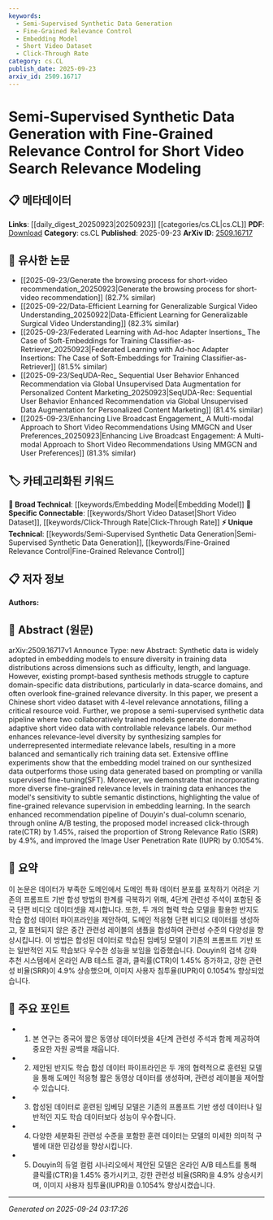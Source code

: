 ```yaml
---
keywords:
  - Semi-Supervised Synthetic Data Generation
  - Fine-Grained Relevance Control
  - Embedding Model
  - Short Video Dataset
  - Click-Through Rate
category: cs.CL
publish_date: 2025-09-23
arxiv_id: 2509.16717
---
```


<!-- KEYWORD_LINKING_METADATA:
{
  "processed_timestamp": "2025-09-24T03:17:26.470478",
  "vocabulary_version": "1.0",
  "selected_keywords": [
    "Semi-Supervised Synthetic Data Generation",
    "Fine-Grained Relevance Control",
    "Embedding Model",
    "Short Video Dataset",
    "Click-Through Rate"
  ],
  "rejected_keywords": [],
  "similarity_scores": {
    "Semi-Supervised Synthetic Data Generation": 0.78,
    "Fine-Grained Relevance Control": 0.77,
    "Embedding Model": 0.8,
    "Short Video Dataset": 0.72,
    "Click-Through Rate": 0.75
  },
  "extraction_method": "AI_prompt_based",
  "budget_applied": true,
  "candidates_json": {
    "candidates": [
      {
        "surface": "semi-supervised synthetic data pipeline",
        "canonical": "Semi-Supervised Synthetic Data Generation",
        "aliases": [
          "synthetic data pipeline",
          "semi-supervised data generation"
        ],
        "category": "unique_technical",
        "rationale": "This concept is central to the paper's methodology and offers a novel approach to data generation in machine learning.",
        "novelty_score": 0.75,
        "connectivity_score": 0.65,
        "specificity_score": 0.8,
        "link_intent_score": 0.78
      },
      {
        "surface": "fine-grained relevance supervision",
        "canonical": "Fine-Grained Relevance Control",
        "aliases": [
          "relevance supervision",
          "fine-grained control"
        ],
        "category": "unique_technical",
        "rationale": "This term highlights a specific technique that enhances model performance by capturing subtle semantic distinctions.",
        "novelty_score": 0.7,
        "connectivity_score": 0.68,
        "specificity_score": 0.82,
        "link_intent_score": 0.77
      },
      {
        "surface": "embedding model",
        "canonical": "Embedding Model",
        "aliases": [
          "embedding models"
        ],
        "category": "broad_technical",
        "rationale": "Embedding models are a fundamental component in machine learning, facilitating connections with various other concepts.",
        "novelty_score": 0.45,
        "connectivity_score": 0.85,
        "specificity_score": 0.6,
        "link_intent_score": 0.8
      },
      {
        "surface": "short video dataset",
        "canonical": "Short Video Dataset",
        "aliases": [
          "video dataset",
          "short video data"
        ],
        "category": "specific_connectable",
        "rationale": "Datasets are crucial for training and evaluating models, and this one is specific to the domain of short videos.",
        "novelty_score": 0.65,
        "connectivity_score": 0.7,
        "specificity_score": 0.75,
        "link_intent_score": 0.72
      },
      {
        "surface": "click-through rate",
        "canonical": "Click-Through Rate",
        "aliases": [
          "CTR"
        ],
        "category": "specific_connectable",
        "rationale": "CTR is a key performance metric in recommendation systems, linking to broader discussions on model effectiveness.",
        "novelty_score": 0.5,
        "connectivity_score": 0.78,
        "specificity_score": 0.65,
        "link_intent_score": 0.75
      }
    ],
    "ban_list_suggestions": [
      "method",
      "experiment",
      "performance"
    ]
  },
  "decisions": [
    {
      "candidate_surface": "semi-supervised synthetic data pipeline",
      "resolved_canonical": "Semi-Supervised Synthetic Data Generation",
      "decision": "linked",
      "scores": {
        "novelty": 0.75,
        "connectivity": 0.65,
        "specificity": 0.8,
        "link_intent": 0.78
      }
    },
    {
      "candidate_surface": "fine-grained relevance supervision",
      "resolved_canonical": "Fine-Grained Relevance Control",
      "decision": "linked",
      "scores": {
        "novelty": 0.7,
        "connectivity": 0.68,
        "specificity": 0.82,
        "link_intent": 0.77
      }
    },
    {
      "candidate_surface": "embedding model",
      "resolved_canonical": "Embedding Model",
      "decision": "linked",
      "scores": {
        "novelty": 0.45,
        "connectivity": 0.85,
        "specificity": 0.6,
        "link_intent": 0.8
      }
    },
    {
      "candidate_surface": "short video dataset",
      "resolved_canonical": "Short Video Dataset",
      "decision": "linked",
      "scores": {
        "novelty": 0.65,
        "connectivity": 0.7,
        "specificity": 0.75,
        "link_intent": 0.72
      }
    },
    {
      "candidate_surface": "click-through rate",
      "resolved_canonical": "Click-Through Rate",
      "decision": "linked",
      "scores": {
        "novelty": 0.5,
        "connectivity": 0.78,
        "specificity": 0.65,
        "link_intent": 0.75
      }
    }
  ]
}
-->

# Semi-Supervised Synthetic Data Generation with Fine-Grained Relevance Control for Short Video Search Relevance Modeling

## 📋 메타데이터

**Links**: [[daily_digest_20250923|20250923]] [[categories/cs.CL|cs.CL]]
**PDF**: [Download](https://arxiv.org/pdf/2509.16717.pdf)
**Category**: cs.CL
**Published**: 2025-09-23
**ArXiv ID**: [2509.16717](https://arxiv.org/abs/2509.16717)

## 🔗 유사한 논문
- [[2025-09-23/Generate the browsing process for short-video recommendation_20250923|Generate the browsing process for short-video recommendation]] (82.7% similar)
- [[2025-09-22/Data-Efficient Learning for Generalizable Surgical Video Understanding_20250922|Data-Efficient Learning for Generalizable Surgical Video Understanding]] (82.3% similar)
- [[2025-09-23/Federated Learning with Ad-hoc Adapter Insertions_ The Case of Soft-Embeddings for Training Classifier-as-Retriever_20250923|Federated Learning with Ad-hoc Adapter Insertions: The Case of Soft-Embeddings for Training Classifier-as-Retriever]] (81.5% similar)
- [[2025-09-23/SeqUDA-Rec_ Sequential User Behavior Enhanced Recommendation via Global Unsupervised Data Augmentation for Personalized Content Marketing_20250923|SeqUDA-Rec: Sequential User Behavior Enhanced Recommendation via Global Unsupervised Data Augmentation for Personalized Content Marketing]] (81.4% similar)
- [[2025-09-23/Enhancing Live Broadcast Engagement_ A Multi-modal Approach to Short Video Recommendations Using MMGCN and User Preferences_20250923|Enhancing Live Broadcast Engagement: A Multi-modal Approach to Short Video Recommendations Using MMGCN and User Preferences]] (81.3% similar)

## 🏷️ 카테고리화된 키워드
**🧠 Broad Technical**: [[keywords/Embedding Model|Embedding Model]]
**🔗 Specific Connectable**: [[keywords/Short Video Dataset|Short Video Dataset]], [[keywords/Click-Through Rate|Click-Through Rate]]
**⚡ Unique Technical**: [[keywords/Semi-Supervised Synthetic Data Generation|Semi-Supervised Synthetic Data Generation]], [[keywords/Fine-Grained Relevance Control|Fine-Grained Relevance Control]]

## 📋 저자 정보

**Authors:** 

## 📄 Abstract (원문)

arXiv:2509.16717v1 Announce Type: new 
Abstract: Synthetic data is widely adopted in embedding models to ensure diversity in training data distributions across dimensions such as difficulty, length, and language. However, existing prompt-based synthesis methods struggle to capture domain-specific data distributions, particularly in data-scarce domains, and often overlook fine-grained relevance diversity. In this paper, we present a Chinese short video dataset with 4-level relevance annotations, filling a critical resource void. Further, we propose a semi-supervised synthetic data pipeline where two collaboratively trained models generate domain-adaptive short video data with controllable relevance labels. Our method enhances relevance-level diversity by synthesizing samples for underrepresented intermediate relevance labels, resulting in a more balanced and semantically rich training data set. Extensive offline experiments show that the embedding model trained on our synthesized data outperforms those using data generated based on prompting or vanilla supervised fine-tuning(SFT). Moreover, we demonstrate that incorporating more diverse fine-grained relevance levels in training data enhances the model's sensitivity to subtle semantic distinctions, highlighting the value of fine-grained relevance supervision in embedding learning. In the search enhanced recommendation pipeline of Douyin's dual-column scenario, through online A/B testing, the proposed model increased click-through rate(CTR) by 1.45%, raised the proportion of Strong Relevance Ratio (SRR) by 4.9%, and improved the Image User Penetration Rate (IUPR) by 0.1054%.

## 📝 요약

이 논문은 데이터가 부족한 도메인에서 도메인 특화 데이터 분포를 포착하기 어려운 기존의 프롬프트 기반 합성 방법의 한계를 극복하기 위해, 4단계 관련성 주석이 포함된 중국 단편 비디오 데이터셋을 제시합니다. 또한, 두 개의 협력 학습 모델을 활용한 반지도 학습 합성 데이터 파이프라인을 제안하여, 도메인 적응형 단편 비디오 데이터를 생성하고, 잘 표현되지 않은 중간 관련성 레이블의 샘플을 합성하여 관련성 수준의 다양성을 향상시킵니다. 이 방법은 합성된 데이터로 학습된 임베딩 모델이 기존의 프롬프트 기반 또는 일반적인 지도 학습보다 우수한 성능을 보임을 입증했습니다. Douyin의 검색 강화 추천 시스템에서 온라인 A/B 테스트 결과, 클릭률(CTR)이 1.45% 증가하고, 강한 관련성 비율(SRR)이 4.9% 상승했으며, 이미지 사용자 침투율(IUPR)이 0.1054% 향상되었습니다.

## 🎯 주요 포인트

- 1. 본 연구는 중국어 짧은 동영상 데이터셋을 4단계 관련성 주석과 함께 제공하여 중요한 자원 공백을 채웁니다.
- 2. 제안된 반지도 학습 합성 데이터 파이프라인은 두 개의 협력적으로 훈련된 모델을 통해 도메인 적응형 짧은 동영상 데이터를 생성하며, 관련성 레이블을 제어할 수 있습니다.
- 3. 합성된 데이터로 훈련된 임베딩 모델은 기존의 프롬프트 기반 생성 데이터나 일반적인 지도 학습 데이터보다 성능이 우수합니다.
- 4. 다양한 세분화된 관련성 수준을 포함한 훈련 데이터는 모델의 미세한 의미적 구별에 대한 민감성을 향상시킵니다.
- 5. Douyin의 듀얼 컬럼 시나리오에서 제안된 모델은 온라인 A/B 테스트를 통해 클릭률(CTR)을 1.45% 증가시키고, 강한 관련성 비율(SRR)을 4.9% 상승시키며, 이미지 사용자 침투율(IUPR)을 0.1054% 향상시켰습니다.


---

*Generated on 2025-09-24 03:17:26*